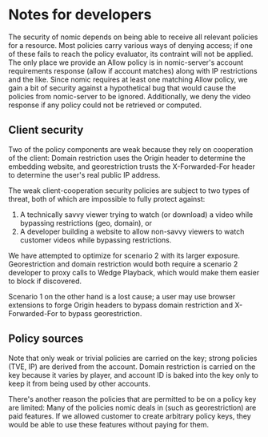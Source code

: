 # Notes for developers

The security of nomic depends on being able to receive all relevant
policies for a resource. Most policies carry various ways of denying
access; if one of these fails to reach the policy evaluator, its
contraint will not be applied. The only place we provide an Allow
policy is in nomic-server's account requirements response (allow if
account matches) along with IP restrictions and the like. Since nomic
requires at least one matching Allow policy, we gain a bit of security
against a hypothetical bug that would cause the policies from
nomic-server to be ignored. Additionally, we deny the video response
if any policy could not be retrieved or computed.

## Client security

Two of the policy components are weak because they rely on cooperation
of the client: Domain restriction uses the Origin header to determine
the embedding website, and georestriction trusts the X-Forwarded-For
header to determine the user's real public IP address.

The weak client-cooperation security policies are subject to two types
of threat, both of which are impossible to fully protect against:

1. A technically savvy viewer trying to watch (or download) a video
   while bypassing restrictions (geo, domain), or
2. A developer building a website to allow non-savvy viewers to watch
   customer videos while bypassing restrictions.

We have attempted to optimize for scenario 2 with its larger
exposure. Georestriction and domain restriction would both require a
scenario 2 developer to proxy calls to Wedge Playback, which would
make them easier to block if discovered.

Scenario 1 on the other hand is a lost cause; a user may use browser
extensions to forge Origin headers to bypass domain restriction and
X-Forwarded-For to bypass georestriction.

## Policy sources

Note that only weak or trivial policies are carried on the key; strong
policies (TVE, IP) are derived from the account. Domain restriction is
carried on the key because it varies by player, and account ID is
baked into the key only to keep it from being used by other accounts.

There's another reason the policies that are permitted to be on a
policy key are limited: Many of the policies nomic deals in (such as
georestriction) are paid features. If we allowed customer to create
arbitrary policy keys, they would be able to use these features
without paying for them.
